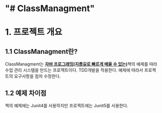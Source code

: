 "# ClassManagment" 
==============
# 1. 프로젝트 개요
## 1.1 ClassManagment란?
ClassManagment는 [**자바 프로그래밍(지름길로 빠르게 배울 수 있는)**](http://www.kyobobook.co.kr/product/detailViewKor.laf?ejkGb=KOR&mallGb=KOR&barcode=9788909111911)책의 예제를 따라 수업 관리 시스템을 만드는 프로젝트이다. TDD개발을 적용한다. 예제에 따라서 프로젝트의 요구사항을 점차 수정한다.
## 1.2 예제 차이점
책의 예제에는 Junit4를 사용하지만 프로젝트에는 Junit5를 사용한다.
